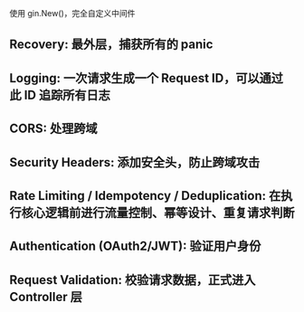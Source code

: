 使用 gin.New()，完全自定义中间件

## Recovery: 最外层，捕获所有的 panic

## Logging: 一次请求生成一个 Request ID，可以通过此 ID 追踪所有日志

## CORS: 处理跨域

## Security Headers: 添加安全头，防止跨域攻击

## Rate Limiting / Idempotency / Deduplication: 在执行核心逻辑前进行流量控制、幂等设计、重复请求判断

## Authentication (OAuth2/JWT): 验证用户身份

## Request Validation: 校验请求数据，正式进入 Controller 层
